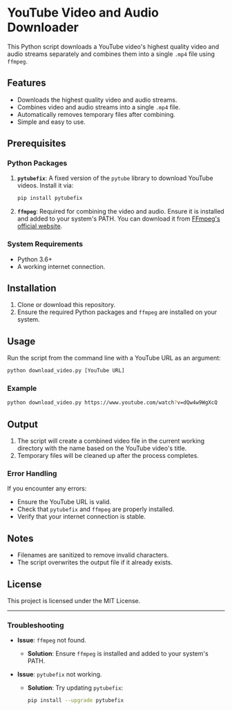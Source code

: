 
# YouTube Video and Audio Downloader

This Python script downloads a YouTube video's highest quality video and audio streams separately and combines them into a single `.mp4` file using `ffmpeg`.

## Features

- Downloads the highest quality video and audio streams.
- Combines video and audio streams into a single `.mp4` file.
- Automatically removes temporary files after combining.
- Simple and easy to use.

## Prerequisites

### Python Packages

1. **`pytubefix`**: A fixed version of the `pytube` library to download YouTube videos. Install it via:
   ```bash
   pip install pytubefix
   ```

2. **`ffmpeg`**: Required for combining the video and audio. Ensure it is installed and added to your system's PATH. You can download it from [FFmpeg's official website](https://ffmpeg.org/download.html).

### System Requirements

- Python 3.6+
- A working internet connection.

## Installation

1. Clone or download this repository.
2. Ensure the required Python packages and `ffmpeg` are installed on your system.

## Usage

Run the script from the command line with a YouTube URL as an argument:

```bash
python download_video.py [YouTube URL]
```

### Example

```bash
python download_video.py https://www.youtube.com/watch?v=dQw4w9WgXcQ
```

## Output

1. The script will create a combined video file in the current working directory with the name based on the YouTube video's title.
2. Temporary files will be cleaned up after the process completes.

### Error Handling

If you encounter any errors:
- Ensure the YouTube URL is valid.
- Check that `pytubefix` and `ffmpeg` are properly installed.
- Verify that your internet connection is stable.

## Notes

- Filenames are sanitized to remove invalid characters.
- The script overwrites the output file if it already exists.

## License

This project is licensed under the MIT License.

---

### Troubleshooting

- **Issue**: `ffmpeg` not found.
  - **Solution**: Ensure `ffmpeg` is installed and added to your system's PATH.

- **Issue**: `pytubefix` not working.
  - **Solution**: Try updating `pytubefix`:
    ```bash
    pip install --upgrade pytubefix
    ```
